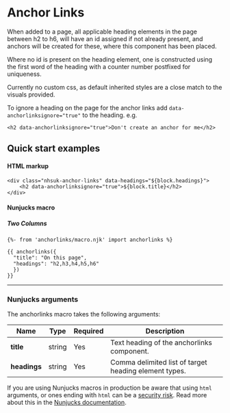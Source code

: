 # Anchor Links

When added to a page, all applicable heading elements in the page between h2 to h6, will have an id assigned if not already present, and anchors will be created for these, where this component has been placed.

Where no id is present on the heading element, one is constructed using the first word of the heading with a counter number postfixed for uniqueness.

Currently no custom css, as default inherited styles are a close match to the visuals provided.

To ignore a heading on the page for the anchor links add ```data-anchorlinksignore="true"``` to the heading. e.g.

```
<h2 data-anchorlinksignore="true">Don't create an anchor for me</h2>
```

## Quick start examples

#### HTML markup
```
<div class="nhsuk-anchor-links" data-headings="${block.headings}">
    <h2 data-anchorlinksignore="true">${block.title}</h2>
</div>
```

#### Nunjucks macro
##### Two Columns
```
{%- from 'anchorlinks/macro.njk' import anchorlinks %}

{{ anchorlinks({
  "title": "On this page",
  "headings": "h2,h3,h4,h5,h6"  
  })
}}
```

---

### Nunjucks arguments

The anchorlinks macro takes the following arguments:

| Name                | Type     | Required  | Description  |
| --------------------|----------|-----------|--------------|
| **title**           | string   | Yes       | Text heading of the anchorlinks component. |
| **headings**        | string   | Yes       | Comma delimited list of target heading element types. |

If you are using Nunjucks macros in production be aware that using `html` arguments, or ones ending with `html` can be a [security risk](https://developer.mozilla.org/en-US/docs/Glossary/Cross-site_scripting). Read more about this in the [Nunjucks documentation](https://mozilla.github.io/nunjucks/api.html#user-defined-templates-warning).
